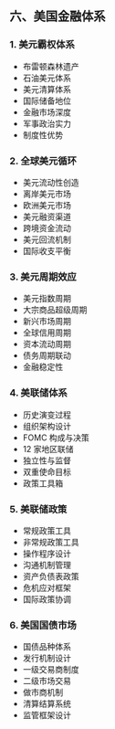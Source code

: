 ## 六、美国金融体系

### 1. 美元霸权体系

- 布雷顿森林遗产
- 石油美元体系
- 美元清算体系
- 国际储备地位
- 金融市场深度
- 军事政治实力
- 制度性优势

### 2. 全球美元循环

- 美元流动性创造
- 离岸美元市场
- 欧洲美元市场
- 美元融资渠道
- 跨境资金流动
- 美元回流机制
- 国际收支平衡

### 3. 美元周期效应

- 美元指数周期
- 大宗商品超级周期
- 新兴市场周期
- 全球信用周期
- 资本流动周期
- 债务周期联动
- 金融稳定性

### 4. 美联储体系

- 历史演变过程
- 组织架构设计
- FOMC 构成与决策
- 12 家地区联储
- 独立性与监督
- 双重使命目标
- 政策工具箱

### 5. 美联储政策

- 常规政策工具
- 非常规政策工具
- 操作程序设计
- 沟通机制管理
- 资产负债表政策
- 危机应对框架
- 国际政策协调

### 6. 美国国债市场

- 国债品种体系
- 发行机制设计
- 一级交易商制度
- 二级市场交易
- 做市商机制
- 清算结算系统
- 监管框架设计
